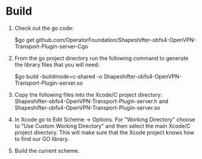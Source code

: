 #  Build

1) Check out the go code:

    $go get github.com/OperatorFoundation/Shapeshifter-obfs4-OpenVPN-Transport-Plugin-server-Cgo

2) From the go project directory run the following command to generate the library files that you will need:

    $go build -buildmode=c-shared -o Shapeshifter-obfs4-OpenVPN-Transport-Plugin-server.so

3) Copy the following files into the Xcode/C project directory: Shapeshifter-obfs4-OpenVPN-Transport-Plugin-server.h and Shapeshifter-obfs4-OpenVPN-Transport-Plugin-server.so

4) In Xcode go to Edit Scheme -> Options. For "Working Directory" choose to "Use Custom Working Directory" and then select the main Xcode/C project directory. This will make sure that the Xcode project knows how to find our GO library.

5) Build the current scheme.
